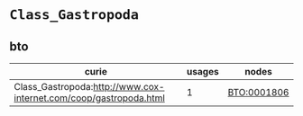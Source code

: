 # `Class_Gastropoda`

## bto

| curie                                                             |   usages | nodes                                             |
|-------------------------------------------------------------------|----------|---------------------------------------------------|
| Class_Gastropoda:http://www.cox-internet.com/coop/gastropoda.html |        1 | [BTO:0001806](https://bioregistry.io/BTO:0001806) |

